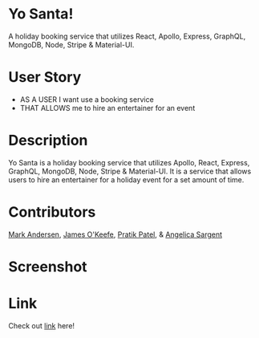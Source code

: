 # Yo Santa!

A holiday booking service that utilizes React, Apollo, Express, GraphQL, MongoDB, Node, Stripe & Material-UI.

# User Story

- AS A USER I want use a booking service 
- THAT ALLOWS me to hire an entertainer for an event

# Description

Yo Santa is a holiday booking service that utilizes Apollo, React, Express, GraphQL, MongoDB, Node, Stripe & Material-UI. It is a service that allows users to hire an entertainer for a holiday event for a set amount of time.

# Contributors

[Mark Andersen](https://github.com/MarkAndersen), [James O'Keefe](https://github.com/j-okeefe), [Pratik Patel](https://github.com/PratikPatel-Code), & [Angelica Sargent](https://github.com/agraysargent)

# Screenshot

# Link

Check out [link]() here!


